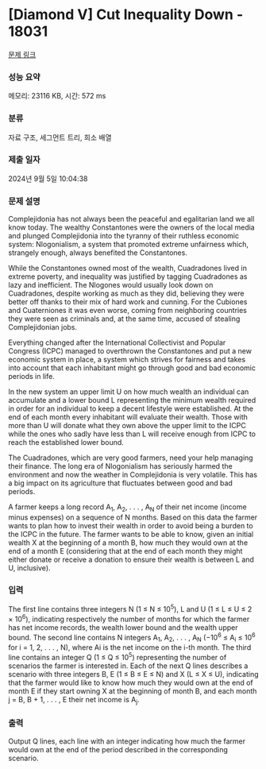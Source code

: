 # [Diamond V] Cut Inequality Down - 18031 

[문제 링크](https://www.acmicpc.net/problem/18031) 

### 성능 요약

메모리: 23116 KB, 시간: 572 ms

### 분류

자료 구조, 세그먼트 트리, 희소 배열

### 제출 일자

2024년 9월 5일 10:04:38

### 문제 설명

<p>Complejidonia has not always been the peaceful and egalitarian land we all know today. The wealthy Constantones were the owners of the local media and plunged Complejidonia into the tyranny of their ruthless economic system: Nlogonialism, a system that promoted extreme unfairness which, strangely enough, always benefited the Constantones.</p>

<p>While the Constantones owned most of the wealth, Cuadradones lived in extreme poverty, and inequality was justified by tagging Cuadradones as lazy and inefficient. The Nlogones would usually look down on Cuadradones, despite working as much as they did, believing they were better off thanks to their mix of hard work and cunning. For the Cubiones and Cuaterniones it was even worse, coming from neighboring countries they were seen as criminals and, at the same time, accused of stealing Complejidonian jobs.</p>

<p>Everything changed after the International Collectivist and Popular Congress (ICPC) managed to overthrown the Constantones and put a new economic system in place, a system which strives for fairness and takes into account that each inhabitant might go through good and bad economic periods in life.</p>

<p>In the new system an upper limit U on how much wealth an individual can accumulate and a lower bound L representing the minimum wealth required in order for an individual to keep a decent lifestyle were established. At the end of each month every inhabitant will evaluate their wealth. Those with more than U will donate what they own above the upper limit to the ICPC while the ones who sadly have less than L will receive enough from ICPC to reach the established lower bound.</p>

<p>The Cuadradones, which are very good farmers, need your help managing their finance. The long era of Nlogonialism has seriously harmed the environment and now the weather in Complejidonia is very volatile. This has a big impact on its agriculture that fluctuates between good and bad periods.</p>

<p>A farmer keeps a long record A<sub>1</sub>, A<sub>2</sub>, . . . , A<sub>N</sub> of their net income (income minus expenses) on a sequence of N months. Based on this data the farmer wants to plan how to invest their wealth in order to avoid being a burden to the ICPC in the future. The farmer wants to be able to know, given an initial wealth X at the beginning of a month B, how much they would own at the end of a month E (considering that at the end of each month they might either donate or receive a donation to ensure their wealth is between L and U, inclusive).</p>

### 입력 

 <p>The first line contains three integers N (1 ≤ N ≤ 10<sup>5</sup>), L and U (1 ≤ L ≤ U ≤ 2 × 10<sup>6</sup>), indicating respectively the number of months for which the farmer has net income records, the wealth lower bound and the wealth upper bound. The second line contains N integers A<sub>1</sub>, A<sub>2</sub>, . . . , A<sub>N</sub> (−10<sup>6</sup> ≤ A<sub>i</sub> ≤ 10<sup>6</sup> for i = 1, 2, . . . , N), where Ai is the net income on the i-th month. The third line contains an integer Q (1 ≤ Q ≤ 10<sup>5</sup>) representing the number of scenarios the farmer is interested in. Each of the next Q lines describes a scenario with three integers B, E (1 ≤ B ≤ E ≤ N) and X (L ≤ X ≤ U), indicating that the farmer would like to know how much they would own at the end of month E if they start owning X at the beginning of month B, and each month j = B, B + 1, . . . , E their net income is A<sub>j</sub>.</p>

### 출력 

 <p>Output Q lines, each line with an integer indicating how much the farmer would own at the end of the period described in the corresponding scenario.</p>

